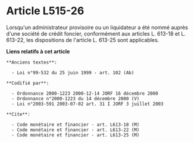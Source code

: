 # Article L515-26

Lorsqu'un administrateur provisoire ou un liquidateur a été nommé auprès d'une société de crédit foncier, conformément aux
articles L. 613-18 et L. 613-22, les dispositions de l'article L. 613-25 sont applicables.

**Liens relatifs à cet article**

	**Anciens textes**:

	  - Loi n°99-532 du 25 juin 1999 - art. 102 (Ab)

	**Codifié par**:

	  - Ordonnance 2000-1223 2000-12-14 JORF 16 décembre 2000
	  - Ordonnance n°2000-1223 du 14 décembre 2000 (V)
	  - Loi n°2003-591 2003-07-02 art. 31 I JORF 3 juillet 2003

	**Cite**:

	  - Code monétaire et financier - art. L613-18 (M)
	  - Code monétaire et financier - art. L613-22 (M)
	  - Code monétaire et financier - art. L613-25 (M)
